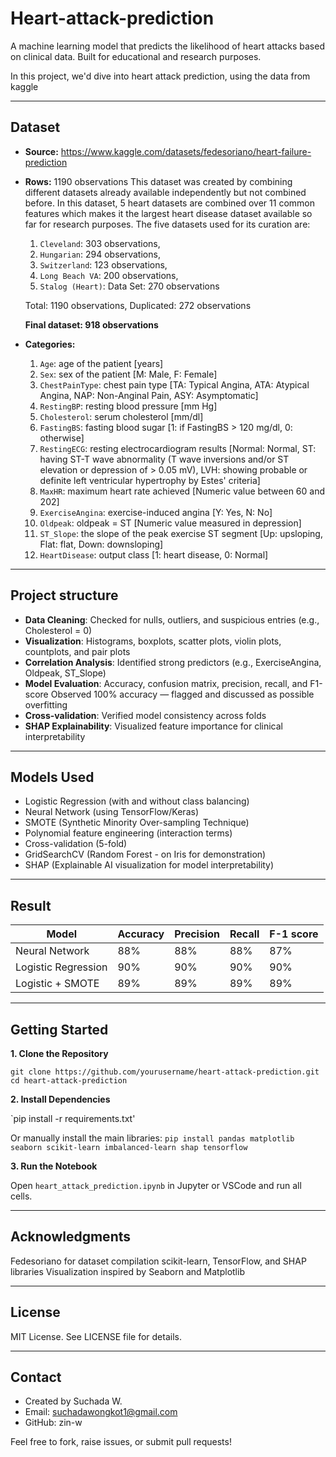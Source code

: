 # Heart-attack-prediction

A machine learning model that predicts the likelihood of heart attacks based on clinical data. Built for educational and research purposes.

In this project, we'd dive into heart attack prediction, using the data from kaggle

___
## Dataset

- **Source:** https://www.kaggle.com/datasets/fedesoriano/heart-failure-prediction
- **Rows:** 1190 observations
  This dataset was created by combining different datasets already available independently but not combined before. In this dataset, 5 heart datasets are combined over 11 common features which makes it the largest heart disease dataset available so far for research purposes. The five datasets used for its curation are:
  1. `Cleveland`: 303 observations,
  2. `Hungarian`: 294 observations,
  3. `Switzerland`: 123 observations,
  4. `Long Beach VA`: 200 observations,
  5. `Stalog (Heart)`: Data Set: 270 observations

  Total: 1190 observations,
  Duplicated: 272 observations

  **Final dataset: 918 observations**
  
- **Categories:**
  1. `Age`: age of the patient [years]
  2. `Sex`: sex of the patient [M: Male, F: Female]
  3. `ChestPainType`: chest pain type [TA: Typical Angina, ATA: Atypical Angina, NAP: Non-Anginal Pain, ASY: Asymptomatic]
  4. `RestingBP`: resting blood pressure [mm Hg]
  5. `Cholesterol`: serum cholesterol [mm/dl]
  6. `FastingBS`: fasting blood sugar [1: if FastingBS > 120 mg/dl, 0: otherwise]
  7. `RestingECG`: resting electrocardiogram results [Normal: Normal, ST: having ST-T wave abnormality (T wave inversions and/or ST elevation or depression of > 0.05 mV), LVH: showing probable or definite left ventricular hypertrophy by Estes' criteria]
  8. `MaxHR`: maximum heart rate achieved [Numeric value between 60 and 202]
  9. `ExerciseAngina`: exercise-induced angina [Y: Yes, N: No]
  10. `Oldpeak`: oldpeak = ST [Numeric value measured in depression]
  11. `ST_Slope`: the slope of the peak exercise ST segment [Up: upsloping, Flat: flat, Down: downsloping]
  12. `HeartDisease`: output class [1: heart disease, 0: Normal]
 
___


## Project structure

- **Data Cleaning**: Checked for nulls, outliers, and suspicious entries (e.g., Cholesterol = 0)
- **Visualization**: Histograms, boxplots, scatter plots, violin plots, countplots, and pair plots
- **Correlation Analysis**: Identified strong predictors (e.g., ExerciseAngina, Oldpeak, ST_Slope)
- **Model Evaluation**: Accuracy, confusion matrix, precision, recall, and F1-score Observed 100% accuracy — flagged and discussed as possible overfitting
- **Cross-validation**: Verified model consistency across folds
- **SHAP Explainability**: Visualized feature importance for clinical interpretability

___

## Models Used

- Logistic Regression (with and without class balancing)
- Neural Network (using TensorFlow/Keras)
- SMOTE (Synthetic Minority Over-sampling Technique)
- Polynomial feature engineering (interaction terms)
- Cross-validation (5-fold)
- GridSearchCV (Random Forest - on Iris for demonstration)
- SHAP (Explainable AI visualization for model interpretability)

___

## Result

| Model               | Accuracy | Precision | Recall | F-1 score |
|---------------------|----------|-----------|--------|-----------|
| Neural Network      | 88%      | 88%       | 88%    | 87%       |
| Logistic Regression | 90%      | 90%       | 90%    | 90%       |
| Logistic + SMOTE    | 89%      | 89%       | 89%    | 89%       |

___

## Getting Started

**1. Clone the Repository**

`git clone https://github.com/yourusername/heart-attack-prediction.git
cd heart-attack-prediction`

**2. Install Dependencies**

`pip install -r requirements.txt'

Or manually install the main libraries:
`pip install pandas matplotlib seaborn scikit-learn imbalanced-learn shap tensorflow`

**3. Run the Notebook**

Open `heart_attack_prediction.ipynb` in Jupyter or VSCode and run all cells.
___

## Acknowledgments

Fedesoriano for dataset compilation
scikit-learn, TensorFlow, and SHAP libraries
Visualization inspired by Seaborn and Matplotlib
___

## License

MIT License. See LICENSE file for details.
___

## Contact

- Created by Suchada W.
- Email: suchadawongkot1@gmail.com
- GitHub: zin-w

Feel free to fork, raise issues, or submit pull requests!




